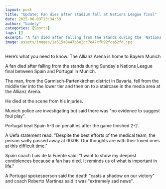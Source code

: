 ```yaml
---
layout: post
title: "Update: Fan dies after stadium fall at Nations League final"
date: 2025-06-09T13:34:59
author: "badely"
categories: [Sports]
tags: []
excerpt: "A fan died after falling from the stands during the  Nations League final between Spain and Portugal in Munich."
image: assets/images/1a515a0a47b6e2cc7e47cfb92fca62fd.jpg
---
```


Here’s what you need to know: The Allianz Arena is home to Bayern Munich

A fan died after falling from the stands during Sunday's Nations League final between Spain and Portugal in Munich.

The man, from the Garmisch-Partenkirchen district in Bavaria, fell from the middle tier into the lower tier and then on to a staircase in the media area at the Allianz Arena.

He died at the scene from his injuries.

Munich police are investigating but said there was "no evidence to suggest foul play".

Portugal beat Spain 5-3 on penalties after the game finished 2-2.

A Uefa statement read: "Despite the best efforts of the medical team, the person sadly passed away at 00:06. Our thoughts are with their loved ones at this difficult time."

Spain coach Luis de la Fuente said: "I want to show my deepest condolences because a fan has died. It reminds us of what is important in life."

A Portugal spokesperson said the death "casts a shadow on our victory" and coach Roberto Martinez said it was "extremely sad news".

